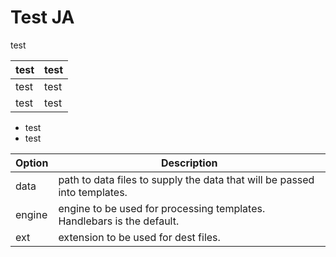 # Test JA

test

| test | test |
| ---- | ---- |
| test | test |
| test | test |

+ test
+ test



| Option | Description                                                  |
| ------ | ------------------------------------------------------------ |
| data   | path to data files to supply the data that will be passed into templates. |
| engine | engine to be used for processing templates. Handlebars is the default. |
| ext    | extension to be used for dest files.                         |
